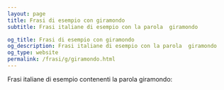 ```yaml
---
layout: page
title: Frasi di esempio con giramondo 
subtitle: Frasi italiane di esempio con la parola  giramondo

og_title: Frasi di esempio con giramondo 
og_description: Frasi italiane di esempio con la parola  giramondo
og_type: website
permalink: /frasi/g/giramondo.html
---
```


Frasi italiane di esempio contenenti la parola giramondo:


